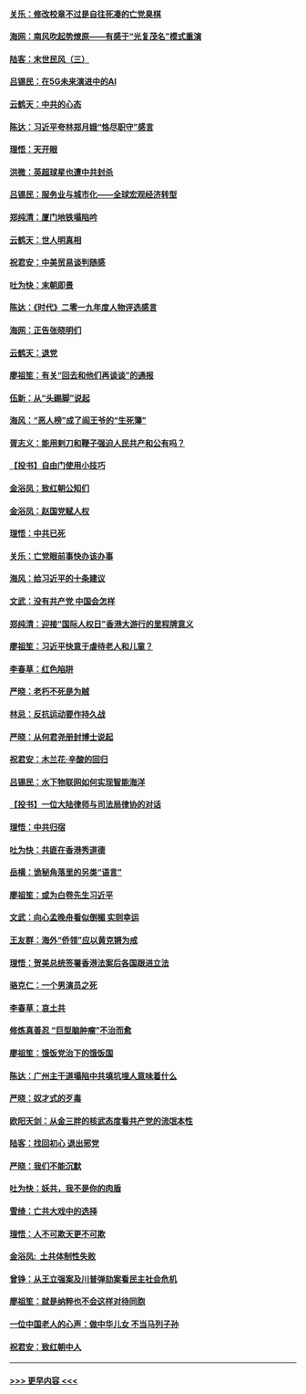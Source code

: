 #### [关乐：修改校章不过是自往死凑的亡党臭棋](../pages/nsc993/n11735097.md?t=12211222) 
#### [海网：南风吹起势燎原——有感于“光复茂名”模式重演](../pages/nsc993/n11732308.md?t=12211222) 
#### [陆客：末世民风（三）](../pages/nsc993/n11732211.md?t=12211222) 
#### [吕锡民：在5G未来演进中的AI](../pages/nsc993/n11730010.md?t=12211222) 
#### [云鹤天：中共的心态](../pages/nsc993/n11729906.md?t=12211222) 
#### [陈达：习近平夸林郑月娥“恪尽职守”感言](../pages/nsc993/n11729881.md?t=12211222) 
#### [理悟：天开眼](../pages/nsc993/n11729699.md?t=12211222) 
#### [洪微：英超球星也遭中共封杀](../pages/nsc993/n11727243.md?t=12211222) 
#### [吕锡民：服务业与城市化——全球宏观经济转型](../pages/nsc993/n11725845.md?t=12211222) 
#### [郑纯清：厦门地铁塌陷吟](../pages/nsc993/n11725813.md?t=12211222) 
#### [云鹤天：世人明真相](../pages/nsc993/n11725621.md?t=12211222) 
#### [祝君安：中美贸易谈判随感](../pages/nsc993/n11725609.md?t=12211222) 
#### [吐为快：末朝即景](../pages/nsc993/n11723365.md?t=12211222) 
#### [陈达：《时代》二零一九年度人物评选感言](../pages/nsc993/n11723337.md?t=12211222) 
#### [海网：正告张晓明们](../pages/nsc993/n11723228.md?t=12211222) 
#### [云鹤天：退党](../pages/nsc993/n11723056.md?t=12211222) 
#### [廖祖笙：有关“回去和他们再谈谈”的通报](../pages/nsc993/n11722442.md?t=12211222) 
#### [伍新：从“头踢脚”说起](../pages/nsc993/n11722429.md?t=12211222) 
#### [海风：“恶人榜”成了阎王爷的“生死簿”](../pages/nsc993/n11722272.md?t=12211222) 
#### [胥志义：能用剌刀和鞭子强迫人民共产和公有吗？](../pages/nsc993/n11720569.md?t=12211222) 
#### [【投书】自由门使用小技巧](../pages/nsc993/n11720180.md?t=12211222) 
#### [金浴凤：致红朝公知们](../pages/nsc993/n11720563.md?t=12211222) 
#### [金浴凤：赵国党赋人权](../pages/nsc993/n11720533.md?t=12211222) 
#### [理悟：中共已死](../pages/nsc993/n11720233.md?t=12211222) 
#### [关乐：亡党眼前事快办该办事](../pages/nsc993/n11719160.md?t=12211222) 
#### [海风：给习近平的十条建议](../pages/nsc993/n11717616.md?t=12211222) 
#### [文武：没有共产党 中国会怎样](../pages/nsc993/n11717584.md?t=12211222) 
#### [郑纯清：迎接“国际人权日”香港大游行的里程牌意义](../pages/nsc993/n11717417.md?t=12211222) 
#### [廖祖笙：习近平快意于虐待老人和儿童？](../pages/nsc993/n11715313.md?t=12211222) 
#### [李春草：红色陷阱](../pages/nsc993/n11715029.md?t=12211222) 
#### [严晓：老朽不死是为贼](../pages/nsc993/n11712910.md?t=12211222) 
#### [林忌：反抗运动要作持久战](../pages/nsc993/n11712623.md?t=12211222) 
#### [严晓：从何君尧册封博士说起](../pages/nsc993/n11712465.md?t=12211222) 
#### [祝君安：木兰花·辛酸的回归](../pages/nsc993/n11712381.md?t=12211222) 
#### [吕锡民：水下物联网如何实现智能海洋](../pages/nsc993/n11711158.md?t=12211222) 
#### [【投书】一位大陆律师与司法局律协的对话](../pages/nsc993/n11709675.md?t=12211222) 
#### [理悟：中共归宿](../pages/nsc993/n11710059.md?t=12211222) 
#### [吐为快：共匪在香港秀道德](../pages/nsc993/n11709979.md?t=12211222) 
#### [岳横：诡秘角落里的另类“语言”](../pages/nsc993/n11709792.md?t=12211222) 
#### [廖祖笙：或为白卷先生习近平](../pages/nsc993/n11708330.md?t=12211222) 
#### [文武：向心孟晚舟看似倒楣 实则幸运](../pages/nsc993/n11708236.md?t=12211222) 
#### [王友群：海外“侨领”应以黄克锵为戒](../pages/nsc993/n11706176.md?t=12211222) 
#### [理悟：贺美总统签署香港法案后各国跟进立法](../pages/nsc993/n11706853.md?t=12211222) 
#### [骆克仁：一个男演员之死](../pages/nsc993/n11706677.md?t=12211222) 
#### [李春草：哀土共](../pages/nsc993/n11706255.md?t=12211222) 
#### [修炼真善忍 “巨型脑肿瘤”不治而愈](../pages/nsc993/n11705340.md?t=12211222) 
#### [廖祖笙：饿饭党治下的饿饭国](../pages/nsc993/n11705085.md?t=12211222) 
#### [陈达：广州主干道塌陷中共填坑埋人意味着什么](../pages/nsc993/n11705046.md?t=12211222) 
#### [严晓：奴才式的歹毒](../pages/nsc993/n11704826.md?t=12211222) 
#### [欧阳天剑：从金三胖的核武态度看共产党的流氓本性](../pages/nsc993/n11702238.md?t=12211222) 
#### [陆客：找回初心 退出邪党](../pages/nsc993/n11702213.md?t=12211222) 
#### [严晓：我们不能沉默](../pages/nsc993/n11702110.md?t=12211222) 
#### [吐为快：妖共，我不是你的肉盾](../pages/nsc993/n11701366.md?t=12211222) 
#### [雪绮：亡共大戏中的选择](../pages/nsc993/n11699922.md?t=12211222) 
#### [理悟：人不可欺天更不可欺](../pages/nsc993/n11699657.md?t=12211222) 
#### [金浴凤:  土共体制性失败](../pages/nsc993/n11699361.md?t=12211222) 
#### [曾铮：从王立强案及川普弹劾案看民主社会危机](../pages/nsc993/n11699318.md?t=12211222) 
#### [廖祖笙：就是纳粹也不会这样对待同胞](../pages/nsc993/n11697658.md?t=12211222) 
#### [一位中国老人的心声：做中华儿女 不当马列子孙](../pages/nsc993/n11697525.md?t=12211222) 
#### [祝君安：致红朝中人](../pages/nsc993/n11697518.md?t=12211222) 

----
#### [ >>> 更早内容 <<< ](../indexes/nsc993-earlier.md)

